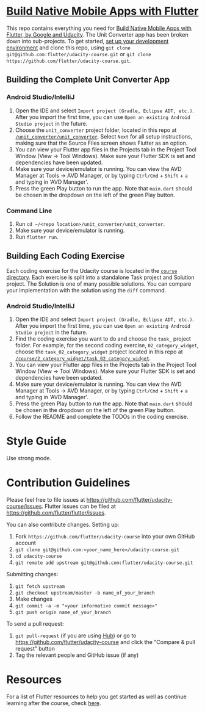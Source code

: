# [Build Native Mobile Apps with Flutter](https://classroom.udacity.com/courses/ud905)

This repo contains everything you need for [Build Native Mobile Apps with Flutter, by Google and Udacity](https://classroom.udacity.com/courses/ud905). The Unit Converter app has been broken down into sub-projects. To get started, [set up your development environment](https://flutter.io/setup) and clone this repo, using `git clone git@github.com:flutter/udacity-course.git` or `git clone https://github.com/flutter/udacity-course.git`.

## Building the Complete Unit Converter App
### Android Studio/IntelliJ
1. Open the IDE and select `Import project (Gradle, Eclipse ADT, etc.)`. After you import the first time, you can use `Open an existing Android Studio project` in the future.
2. Choose the `unit_converter` project folder, located in this repo at [`/unit_converter/unit_converter`](https://github.com/flutter/udacity-course/tree/master/unit_converter/unit_converter). Select `Next` for all setup instructions, making sure that the Source Files screen shows Flutter as an option.
3. You can view your Flutter app files in the Projects tab in the Project Tool Window (View -> Tool Windows). Make sure your Flutter SDK is set and dependencies have been updated.
4. Make sure your device/emulator is running. You can view the AVD Manager at Tools -> AVD Manager, or by typing `Ctrl/Cmd` + `Shift` + `a` and typing in 'AVD Manager'.
5. Press the green Play button to run the app. Note that `main.dart` should be chosen in the dropdown on the left of the green Play button.

### Command Line
1. Run `cd ~/<repo location>/unit_converter/unit_converter`.
2. Make sure your device/emulator is running.
3. Run `flutter run`.

## Building Each Coding Exercise
Each coding exercise for the Udacity course is located in the [`course` directory](https://github.com/flutter/udacity-course/tree/master/course). Each exercise is split into a standalone Task project and Solution project. The Solution is one of many possible solutions. You can compare your implementation with the solution using the `diff` command.

### Android Studio/IntelliJ
1. Open the IDE and select `Import project (Gradle, Eclipse ADT, etc.)`. After you import the first time, you can use `Open an existing Android Studio project` in the future.
2. Find the coding exercise you want to do and choose the `task_` project folder. For example, for the second coding exercise, `02_category_widget`, choose the `task_02_category_widget` project located in this repo at [`/course/2_category_widget/task_02_category_widget`](https://github.com/flutter/udacity-course/tree/master/course/02_category_widget/task_02_category_widget).
3. You can view your Flutter app files in the Projects tab in the Project Tool Window (View -> Tool Windows). Make sure your Flutter SDK is set and dependencies have been updated.
4. Make sure your device/emulator is running. You can view the AVD Manager at Tools -> AVD Manager, or by typing `Ctrl/Cmd` + `Shift` + `a` and typing in 'AVD Manager'.
5. Press the green Play button to run the app. Note that `main.dart` should be chosen in the dropdown on the left of the green Play button.
6. Follow the README and complete the TODOs in the coding exercise.

# Style Guide
Use strong mode.

# Contribution Guidelines
Please feel free to file issues at https://github.com/flutter/udacity-course/issues. Flutter issues can be filed at https://github.com/flutter/flutter/issues.

You can also contribute changes. Setting up:
1. Fork `https://github.com/flutter/udacity-course` into your own GitHub account
2. `git clone git@github.com:<your_name_here>/udacity-course.git`
3. `cd udacity-course`
4. `git remote add upstream git@github.com:flutter/udacity-course.git`

Submitting changes:
1. `git fetch upstream`
2. `git checkout upstream/master -b name_of_your_branch`
3. Make changes
4. `git commit -a -m "<your informative commit message>"`
5. `git push origin name_of_your_branch`

To send a pull request:
1. `git pull-request` (if you are using [Hub](https://hub.github.com/)) or go to https://github.com/flutter/udacity-course and click the "Compare & pull request" button
2. Tag the relevant people and GitHub issue (if any)

# Resources

For a list of Flutter resources to help you get started as well as continue learning after the course, check [here](https://github.com/flutter/udacity-course/tree/master/resources.md).
